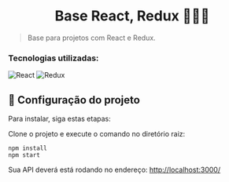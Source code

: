 <h1 align="center">Base React, Redux 👨🏻‍💻</h1>

> Base para projetos com React e Redux.

 <h3>Tecnologias utilizadas:</h3>

![React](https://img.shields.io/badge/react-%2320232a.svg?style=for-the-badge&logo=react&logoColor=%2361DAFB)
![Redux](https://img.shields.io/badge/redux-%23593d88.svg?style=for-the-badge&logo=redux&logoColor=white)

## 🚀 Configuração do projeto

Para instalar, siga estas etapas:

Clone o projeto e execute o comando no diretório raiz:
```
npm install
npm start
```

Sua API deverá está rodando no endereço: <a href="http://localhost:3000/">http://localhost:3000/</a>
